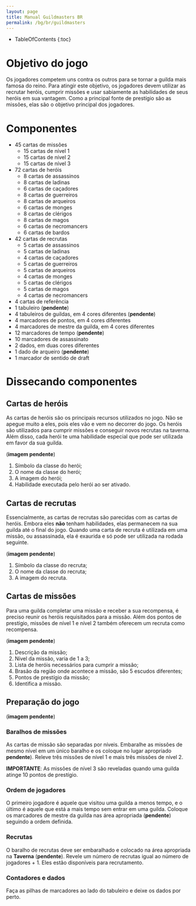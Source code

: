 ```yaml
---
layout: page
title: Manual Guildmasters BR
permalink: /bg/br/guildmasters
---
```

* TableOfContents
{:toc}

# Objetivo do jogo
Os jogadores competem uns contra os outros para se tornar a guilda mais famosa do reino. Para atingir este objetivo, os jogadores devem utilizar as recrutar heróis, cumprir missões e usar sabiamente as habilidades de seus heróis em sua vantagem. Como a principal fonte de prestígio são as missões, elas são o objetivo principal dos jogadores.

# Componentes
- 45 cartas de missões
  - 15 cartas de nível 1
  - 15 cartas de nível 2
  - 15 cartas de nível 3
- 72 cartas de heróis
  - 8 cartas de assassinos
  - 8 cartas de ladinas
  - 6 cartas de caçadores
  - 8 cartas de guerreiros
  - 8 cartas de arqueiros
  - 6 cartas de monges
  - 8 cartas de clérigos
  - 8 cartas de magos
  - 6 cartas de necromancers
  - 6 cartas de bardos
- 42 cartas de recrutas
  - 5 cartas de assassinos
  - 5 cartas de ladinas
  - 4 cartas de caçadores
  - 5 cartas de guerreiros
  - 5 cartas de arqueiros
  - 4 cartas de monges
  - 5 cartas de clérigos
  - 5 cartas de magos
  - 4 cartas de necromancers
- 4 cartas de referência
- 1 tabuleiro (**pendente**)
- 4 tabuleiros de guildas, em 4 cores diferentes (**pendente**)
- 4 marcadores de pontos, em 4 cores diferentes
- 4 marcadores de mestre da guilda, em 4 cores diferentes
- 12 marcadores de tempo (**pendente**)
- 10 marcadores de assassinato
- 2 dados, em duas cores diferentes
- 1 dado de arqueiro (**pendente**)
- 1 marcador de sentido de draft

# Dissecando componentes
## Cartas de heróis
As cartas de heróis são os principais recursos utilizados no jogo. Não se apegue muito a eles, pois eles vão e vem no decorrer do jogo. Os heróis são utilizados para cumprir missões e conseguir novos recrutas na taverna. Além disso, cada herói te uma habilidade especial que pode ser utilizada em favor da sua guilda.

(**imagem pendente**)

1. Símbolo da classe do herói;
1. O nome da classe do herói;
1. A imagem do herói;
1. Habilidade executada pelo herói ao ser ativado.

## Cartas de recrutas
Essencialmente, as cartas de recrutas são parecidas com as cartas de heróis. Embora eles **não** tenham habilidades, elas permanecem na sua guilda até o final do jogo. Quando uma carta de recruta é utilizada em uma missão, ou assassinada, ela é exaurida e só pode ser utilizada na rodada seguinte.

(**imagem pendente**)

1. Símbolo da classe do recruta;
1. O nome da classe do recruta;
1. A imagem do recruta.

## Cartas de missões
Para uma guilda completar uma missão e receber a sua recompensa, é preciso reunir os heróis requisitados para a missão. Além dos pontos de prestígio, missões de nível 1 e nível 2 também oferecem um recruta como recompensa.

(**imagem pendente**)

1. Descrição da missão;
1. Nível da missão, varia de 1 a 3;
1. Lista de heróis necessários para cumprir a missão;
1. Brasão da região onde acontece a missão, são 5 escudos diferentes;
1. Pontos de prestígio da missão;
1. Identifica a missão.

## Preparação do jogo ##

(**imagem pendente**)

### Baralhos de missões ###
As cartas de missão são separadas por níveis. Embaralhe as missões de mesmo nível em um único baralho e os coloque no lugar apropriado **pendente**). Releve três missões de nível 1 e mais três missões de nível 2.

**IMPORTANTE**: As missões de nível 3 são reveladas quando uma guilda atinge 10 pontos de prestígio.

### Ordem de jogadores ###
O primeiro jogadore é aquele que visitou uma guilda a menos tempo, e o último é aquele que está a mais tempo sem entrar em uma guilda. Coloque os marcadores de mestre da guilda nas área apropriada (**pendente**) seguindo a ordem definida.

### Recrutas ###
O baralho de recrutas deve ser embaralhado e colocado na área apropriada na **Taverna** (**pendente**). Revele um número de recrutas igual ao número de jogadores + 1. Eles estão disponíveis para recrutamento.

### Contadores e dados ###
Faça as pilhas de marcadores ao lado do tabuleiro e deixe os dados por perto.




